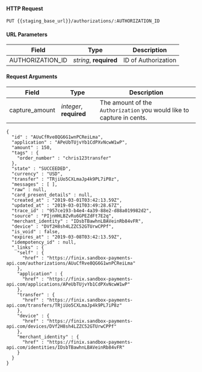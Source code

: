 #### HTTP Request

`PUT {{staging_base_url}}/authorizations/:AUTHORIZATION_ID`


#### URL Parameters
Field | Type | Description
----- | ---- | -----------
AUTHORIZATION_ID | *string*, **required** | ID of Authorization


#### Request Arguments

Field | Type | Description
----- | ---- | -----------
capture_amount | *integer*, **required** | The amount of the  `Authorization`  you would like to capture in cents.


```
{
  "id" : "AUuCfRve8QG6G1wnPCReiLma",
  "application" : "APeUbTUjvYb1CdPXvNcwW1wP",
  "amount" : 150,
  "tags" : {
    "order_number" : "chris123transfer"
  },
  "state" : "SUCCEEDED",
  "currency" : "USD",
  "transfer" : "TRjiUo5CXLmaJp4k9PL7iP8z",
  "messages" : [ ],
  "raw" : null,
  "card_present_details" : null,
  "created_at" : "2019-03-01T03:42:13.59Z",
  "updated_at" : "2019-03-01T03:49:28.67Z",
  "trace_id" : "957ce193-b4e4-4a39-88e2-d88a019982d2",
  "source" : "PIjnHHLBZvRu6GPEZdFt7E2q",
  "merchant_identity" : "IDsbTBawhnLBAVeinRb84vFR",
  "device" : "DVf2H8sh4LZZC52GTUrwCPPf",
  "is_void" : false,
  "expires_at" : "2019-03-08T03:42:13.59Z",
  "idempotency_id" : null,
  "_links" : {
    "self" : {
      "href" : "https://finix.sandbox-payments-api.com/authorizations/AUuCfRve8QG6G1wnPCReiLma"
    },
    "application" : {
      "href" : "https://finix.sandbox-payments-api.com/applications/APeUbTUjvYb1CdPXvNcwW1wP"
    },
    "transfer" : {
      "href" : "https://finix.sandbox-payments-api.com/transfers/TRjiUo5CXLmaJp4k9PL7iP8z"
    },
    "device" : {
      "href" : "https://finix.sandbox-payments-api.com/devices/DVf2H8sh4LZZC52GTUrwCPPf"
    },
    "merchant_identity" : {
      "href" : "https://finix.sandbox-payments-api.com/identities/IDsbTBawhnLBAVeinRb84vFR"
    }
  }
}
```
